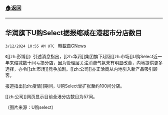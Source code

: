 ###  [:house:返回](README.md)
---


## 华润旗下U购Select据报缩减在港超市分店数目
`3/12/2024 10:55 AM UTC ` [轉載自GNews](https://gnews.org/articles/2387510)

《[[zh:彭博]]》引述消息指出，[[zh:华润]]集团旗下超级[[zh:市场]]U购Select近一年来缩减数十间亏损分店，因为管理层关注消费气氛未有明显改善，内地提供更多选择，亦令[[zh:市场]]竞争加剧。[[zh:公司]]亦正洽商从内地引入新产品吸引顾客。

报道指出[[zh:疫情]]期间，U购Select曾扩张至约100间分店。

[[zh:公司]]网页显示目前全港分店数目为57间。

（图片来源：U购select）
